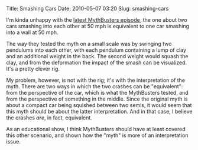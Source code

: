 Title: Smashing Cars
Date: 2010-05-07 03:20
Slug: smashing-cars

I'm kinda unhappy with the [latest MythBusters
episode](http://en.wikipedia.org/wiki/MythBusters_%282010_season%29#Episode_143_.E2.80.93_Mythssion_Control),
the one about two cars smashing into each other at 50 mph is equivalent
to one car smashing into a wall at 50 mph.

The way they tested the myth on a small scale was by swinging two
pendulums into each other, with each pendulum containing a lump of clay
and an additional weight in the back. The second weight would squash the
clay, and from the deformation the impact of the smash can be
visualized. It's a pretty clever rig.

My problem, however, is not with the rig; it's with the interpretation
of the myth. There are two ways in which the two crashes can be
"equivalent": from the perspective of the car, which is what the
MythBusters tested, and from the perspective of something in the middle.
Since the original myth is about a compact car being squished between
two semis, it would seem that this myth should be about the latter
interpretation. And in that case, I believe the crashes *are*, in fact,
equivalent.

As an educational show, I think MythBusters should have at least covered
this other scenario, and shown how the "myth" is more of an
interpretation issue.

